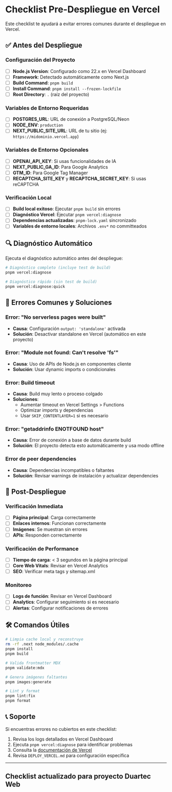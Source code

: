 # Checklist Pre-Despliegue en Vercel

Este checklist te ayudará a evitar errores comunes durante el despliegue en Vercel.

## ✅ Antes del Despliegue

### Configuración del Proyecto

- [ ] **Node.js Version**: Configurado como 22.x en Vercel Dashboard
- [ ] **Framework**: Detectado automáticamente como Next.js
- [ ] **Build Command**: `pnpm build`
- [ ] **Install Command**: `pnpm install --frozen-lockfile`
- [ ] **Root Directory**: `.` (raíz del proyecto)

### Variables de Entorno Requeridas

- [ ] **POSTGRES_URL**: URL de conexión a PostgreSQL/Neon
- [ ] **NODE_ENV**: `production`
- [ ] **NEXT_PUBLIC_SITE_URL**: URL de tu sitio (ej: `https://midominio.vercel.app`)

### Variables de Entorno Opcionales

- [ ] **OPENAI_API_KEY**: Si usas funcionalidades de IA
- [ ] **NEXT_PUBLIC_GA_ID**: Para Google Analytics
- [ ] **GTM_ID**: Para Google Tag Manager
- [ ] **RECAPTCHA_SITE_KEY** y **RECAPTCHA_SECRET_KEY**: Si usas reCAPTCHA

### Verificación Local

- [ ] **Build local exitoso**: Ejecutar `pnpm build` sin errores
- [ ] **Diagnóstico Vercel**: Ejecutar `pnpm vercel:diagnose`
- [ ] **Dependencias actualizadas**: `pnpm-lock.yaml` sincronizado
- [ ] **Variables de entorno locales**: Archivos `.env*` no committeados

## 🔍 Diagnóstico Automático

Ejecuta el diagnóstico automático antes del despliegue:

```bash
# Diagnóstico completo (incluye test de build)
pnpm vercel:diagnose

# Diagnóstico rápido (sin test de build)
pnpm vercel:diagnose:quick
```

## 🚨 Errores Comunes y Soluciones

### Error: "No serverless pages were built"

- **Causa**: Configuración `output: 'standalone'` activada
- **Solución**: Desactivar standalone en Vercel (automático en este proyecto)

### Error: "Module not found: Can't resolve 'fs'"

- **Causa**: Uso de APIs de Node.js en componentes cliente
- **Solución**: Usar dynamic imports o condicionales

### Error: Build timeout

- **Causa**: Build muy lento o proceso colgado
- **Soluciones**:
  - Aumentar timeout en Vercel Settings > Functions
  - Optimizar imports y dependencias
  - Usar `SKIP_CONTENTLAYER=1` si es necesario

### Error: "getaddrinfo ENOTFOUND host"

- **Causa**: Error de conexión a base de datos durante build
- **Solución**: El proyecto detecta esto automáticamente y usa modo offline

### Error de peer dependencies

- **Causa**: Dependencias incompatibles o faltantes
- **Solución**: Revisar warnings de instalación y actualizar dependencies

## 📝 Post-Despliegue

### Verificación Inmediata

- [ ] **Página principal**: Carga correctamente
- [ ] **Enlaces internos**: Funcionan correctamente
- [ ] **Imágenes**: Se muestran sin errores
- [ ] **APIs**: Responden correctamente

### Verificación de Performance

- [ ] **Tiempo de carga**: < 3 segundos en la página principal
- [ ] **Core Web Vitals**: Revisar en Vercel Analytics
- [ ] **SEO**: Verificar meta tags y sitemap.xml

### Monitoreo

- [ ] **Logs de función**: Revisar en Vercel Dashboard
- [ ] **Analytics**: Configurar seguimiento si es necesario
- [ ] **Alertas**: Configurar notificaciones de errores

## 🛠️ Comandos Útiles

```bash
# Limpia cache local y reconstruye
rm -rf .next node_modules/.cache
pnpm install
pnpm build

# Valida frontmatter MDX
pnpm validate:mdx

# Genera imágenes faltantes
pnpm images:generate

# Lint y format
pnpm lint:fix
pnpm format
```

## 📞 Soporte

Si encuentras errores no cubiertos en este checklist:

1. Revisa los logs detallados en Vercel Dashboard
2. Ejecuta `pnpm vercel:diagnose` para identificar problemas
3. Consulta la [documentación de Vercel](https://vercel.com/docs)
4. Revisa `DEPLOY_VERCEL.md` para configuración específica

---

## Checklist actualizado para proyecto Duartec Web
